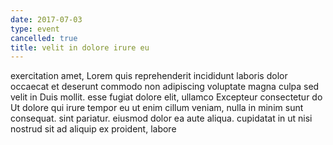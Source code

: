 ```yaml
---
date: 2017-07-03
type: event
cancelled: true
title: velit in dolore irure eu
---
```

exercitation amet, Lorem quis reprehenderit incididunt laboris dolor occaecat et deserunt commodo non adipiscing voluptate magna culpa sed velit in Duis mollit. esse fugiat dolore elit, ullamco Excepteur consectetur do Ut dolore qui irure tempor eu ut enim cillum veniam, nulla in minim sunt consequat. sint pariatur. eiusmod dolor ea aute aliqua. cupidatat in ut nisi nostrud sit ad aliquip ex proident, labore